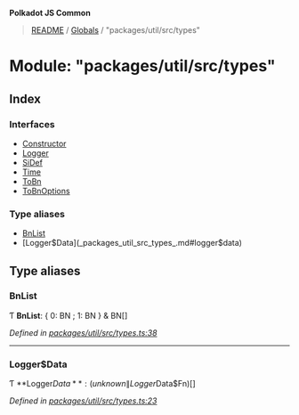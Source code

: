 **Polkadot JS Common**

> [README](../README.md) / [Globals](../globals.md) / "packages/util/src/types"

# Module: "packages/util/src/types"

## Index

### Interfaces

* [Constructor](../interfaces/_packages_util_src_types_.constructor.md)
* [Logger](../interfaces/_packages_util_src_types_.logger.md)
* [SiDef](../interfaces/_packages_util_src_types_.sidef.md)
* [Time](../interfaces/_packages_util_src_types_.time.md)
* [ToBn](../interfaces/_packages_util_src_types_.tobn.md)
* [ToBnOptions](../interfaces/_packages_util_src_types_.tobnoptions.md)

### Type aliases

* [BnList](_packages_util_src_types_.md#bnlist)
* [Logger$Data](_packages_util_src_types_.md#logger$data)

## Type aliases

### BnList

Ƭ  **BnList**: { 0: BN ; 1: BN  } & BN[]

*Defined in [packages/util/src/types.ts:38](https://github.com/polkadot-js/common/blob/30198d1a/packages/util/src/types.ts#L38)*

___

### Logger$Data

Ƭ  **Logger$Data**: (unknown \| Logger$Data$Fn)[]

*Defined in [packages/util/src/types.ts:23](https://github.com/polkadot-js/common/blob/30198d1a/packages/util/src/types.ts#L23)*
